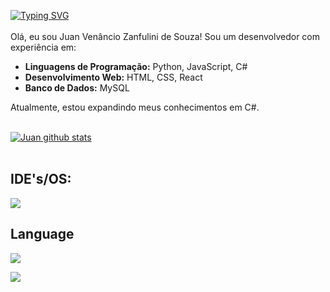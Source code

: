 <a href="https://git.io/typing-svg"><img src="https://readme-typing-svg.demolab.com?font=roboto&pause=10&color=F24F00&width=435&lines=Welcome+to+my+github+!" alt="Typing SVG" /></a>
<br>
<br>
Olá, eu sou Juan Venâncio Zanfulini de Souza!
Sou um desenvolvedor com experiência em:

- **Linguagens de Programação:** Python, JavaScript, C#
- **Desenvolvimento Web:** HTML, CSS, React
- **Banco de Dados:** MySQL

Atualmente, estou expandindo meus conhecimentos em C#.
<br>
<br>

<a href="https://github.com/JuanSouz4/github-readme-stats"><img align="center" src="https://github-readme-stats.vercel.app/api?username=JuanSouz4&show_icons=true&include_all_commits=true&theme=codeSTACKr&hide_border=true" alt="Juan github stats"/></a>
<br>
<br>

## IDE's/OS:

<img src="https://skillicons.dev/icons?i=androidstudio,windows,vscode,pycharm&theme=dark" />

## Language
<img src="https://skillicons.dev/icons?i=html,css,js,python,react,mysql,cs&theme=dark"/>
</div>

<a href="https://github.com/JuanSouz4/github-readme-stats"><img align="center" src="https://github-readme-stats.vercel.app/api/top-langs/?username=JuanSouz4&layout=compact&theme=codeSTACKr&hide_border=true" /></a> 
